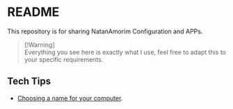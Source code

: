 # README

This repository is for sharing NatanAmorim Configuration and APPs.

> [!Warning]\
> Everything you see here is exactly what I use, feel free to adapt this to your specific requirements.

## Tech Tips

- [Choosing a name for your computer](https://tools.ietf.org/html/rfc1178).
